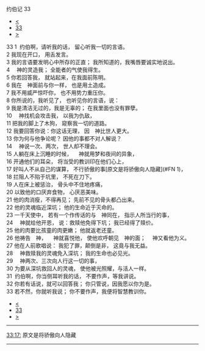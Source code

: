 ﻿





 约伯记 33




* [<](bible/JOB32.md)
* [33](bible/JOB.md)
* [>](bible/JOB34.md)



 
33 
1  约伯啊，请听我的话， 留心听我一切的言语。  
2 我现在开口， 用舌发言。  
3 我的言语要发明心中所存的正直； 我所知道的，我嘴唇要诚实地说出。  
4 　神的灵造我； 全能者的气使我得生。  
5 你若回答我， 就站起来，在我面前陈明。  
6 我在　神面前与你一样， 也是用土造成。  
7 我不用威严惊吓你， 也不用势力重压你。     
8 你所说的，我听见了， 也听见你的言语，说：  
9 我是清洁无过的，我是无辜的； 在我里面也没有罪孽。  
10 　神找机会攻击我， 以我为仇敌，  
11 把我的脚上了木狗， 窥察我一切的道路。     
12 我要回答你说：你这话无理， 因　神比世人更大。  
13 你为何与他争论呢？ 因他的事都不对人解说？  
14 　神说一次、两次， 世人却不理会。  
15 人躺在床上沉睡的时候， 　神就用梦和夜间的异象，  
16 开通他们的耳朵， 将当受的教训印在他们心上，  
17 好叫人不从自己的谋算， 不行骄傲的事[原文是将骄傲向人隐藏](#FN
1)，  
18 拦阻人不陷于坑里， 不死在刀下。     
19 人在床上被惩治， 骨头中不住地疼痛，  
20 以致他的口厌弃食物， 心厌恶美味。  
21 他的肉消瘦，不得再见； 先前不见的骨头都凸出来。  
22 他的灵魂临近深坑； 他的生命近于灭命的。  
23 一千天使中， 若有一个作传话的与　神同在， 指示人所当行的事，  
24 　神就给他开恩， 说：救赎他免得下坑； 我已经得了赎价。  
25 他的肉要比孩童的肉更嫩； 他就返老还童。  
26 他祷告　神， 　神就喜悦他， 使他欢呼朝见　神的面； 　神又看他为义。  
27 他在人前歌唱说： 我犯了罪，颠倒是非， 这竟与我无益。  
28 　神救赎我的灵魂免入深坑； 我的生命也必见光。     
29 　神两次、三次向人行这一切的事，  
30 为要从深坑救回人的灵魂， 使他被光照耀，与活人一样。  
31  约伯啊，你当侧耳听我的话， 不要作声，等我讲说。  
32 你若有话说，就可以回答我； 你只管说，因我愿以你为是。  
33 若不然，你就听我说； 你不要作声，我便将智慧教训你。 
* [<](bible/JOB32.md)
* [33](bible/JOB.md)
* [>](bible/JOB34.md)





---


[33:17:](#V17)
原文是将骄傲向人隐藏




---









